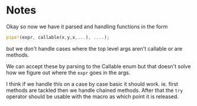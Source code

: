 # Notes

Okay so now we have it parsed and handling functions in the form 

```rust
pipe!(expr, callable(x,y,x,...), ....);
```

but we don't handle cases where the top level args aren't callable or are methods.

We can accept these by parsing to the Callable enum but that doesn't solve how
we figure out where the `expr` goes in the args.

I think if we handle this on a case by case basic it should work. ie. first
methods are tackled then we handle chained methods. After that the `try` 
operator should be usable with the macro as which point it is released.